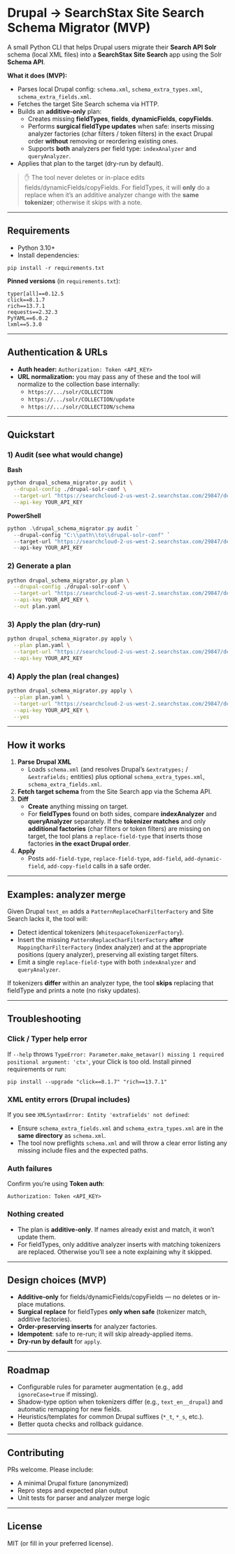 # Drupal → SearchStax Site Search Schema Migrator (MVP)

A small Python CLI that helps Drupal users migrate their **Search API Solr** schema (local XML files) into a **SearchStax Site Search** app using the Solr **Schema API**.

**What it does (MVP):**

- Parses local Drupal config: `schema.xml`, `schema_extra_types.xml`, `schema_extra_fields.xml`.
- Fetches the target Site Search schema via HTTP.
- Builds an **additive-only** plan:
  - Creates missing **fieldTypes**, **fields**, **dynamicFields**, **copyFields**.
  - Performs **surgical fieldType updates** when safe: inserts missing analyzer factories (char filters / token filters) in the exact Drupal order **without** removing or reordering existing ones.
  - Supports **both** analyzers per field type: `indexAnalyzer` and `queryAnalyzer`.
- Applies that plan to the target (dry-run by default).

> ✋ The tool never deletes or in-place edits fields/dynamicFields/copyFields. For fieldTypes, it will **only** do a replace when it’s an additive analyzer change with the **same tokenizer**; otherwise it skips with a note.

---

## Requirements

- Python 3.10+
- Install dependencies:

```
pip install -r requirements.txt
```

**Pinned versions** (in `requirements.txt`):

```
typer[all]==0.12.5
click==8.1.7
rich==13.7.1
requests==2.32.3
PyYAML==6.0.2
lxml==5.3.0
```

---

## Authentication & URLs

- **Auth header:** `Authorization: Token <API_KEY>`
- **URL normalization:** you may pass any of these and the tool will normalize to the collection base internally:
  - `https://.../solr/COLLECTION`
  - `https://.../solr/COLLECTION/update`
  - `https://.../solr/COLLECTION/schema`

---

## Quickstart

### 1) Audit (see what would change)

**Bash**

```bash
python drupal_schema_migrator.py audit \
  --drupal-config ./drupal-solr-conf \
  --target-url "https://searchcloud-2-us-west-2.searchstax.com/29847/devtry2-5451/update" \
  --api-key YOUR_API_KEY
```

**PowerShell**

```powershell
python .\drupal_schema_migrator.py audit `
  --drupal-config "C:\\path\\to\\drupal-solr-conf" `
  --target-url "https://searchcloud-2-us-west-2.searchstax.com/29847/devtry2-5451/update" `
  --api-key YOUR_API_KEY
```

### 2) Generate a plan

```bash
python drupal_schema_migrator.py plan \
  --drupal-config ./drupal-solr-conf \
  --target-url "https://searchcloud-2-us-west-2.searchstax.com/29847/devtry2-5451/update" \
  --api-key YOUR_API_KEY \
  --out plan.yaml
```

### 3) Apply the plan (dry-run)

```bash
python drupal_schema_migrator.py apply \
  --plan plan.yaml \
  --target-url "https://searchcloud-2-us-west-2.searchstax.com/29847/devtry2-5451/update" \
  --api-key YOUR_API_KEY
```

### 4) Apply the plan (real changes)

```bash
python drupal_schema_migrator.py apply \
  --plan plan.yaml \
  --target-url "https://searchcloud-2-us-west-2.searchstax.com/29847/devtry2-5451/update" \
  --api-key YOUR_API_KEY \
  --yes
```

---

## How it works

1. **Parse Drupal XML**
   - Loads `schema.xml` (and resolves Drupal’s `&extratypes;` / `&extrafields;` entities) plus optional `schema_extra_types.xml`, `schema_extra_fields.xml`.
2. **Fetch target schema** from the Site Search app via the Schema API.
3. **Diff**
   - **Create** anything missing on target.
   - For **fieldTypes** found on both sides, compare **indexAnalyzer** and **queryAnalyzer** separately. If the **tokenizer matches** and only **additional factories** (char filters or token filters) are missing on target, the tool plans a `replace-field-type` that inserts those factories **in the exact Drupal order**.
4. **Apply**
   - Posts `add-field-type`, `replace-field-type`, `add-field`, `add-dynamic-field`, `add-copy-field` calls in a safe order.

---

## Examples: analyzer merge

Given Drupal `text_en` adds a `PatternReplaceCharFilterFactory` and Site Search lacks it, the tool will:

- Detect identical tokenizers (`WhitespaceTokenizerFactory`).
- Insert the missing `PatternReplaceCharFilterFactory` **after** `MappingCharFilterFactory` (index analyzer) and at the appropriate positions (query analyzer), preserving all existing target filters.
- Emit a single `replace-field-type` with both `indexAnalyzer` and `queryAnalyzer`.

If tokenizers **differ** within an analyzer type, the tool **skips** replacing that fieldType and prints a note (no risky updates).

---

## Troubleshooting

### Click / Typer help error

If `--help` throws `TypeError: Parameter.make_metavar() missing 1 required positional argument: 'ctx'`, your Click is too old. Install pinned requirements or run:

```
pip install --upgrade "click==8.1.7" "rich==13.7.1"
```

### XML entity errors (Drupal includes)

If you see `XMLSyntaxError: Entity 'extrafields' not defined`:

- Ensure `schema_extra_fields.xml` and `schema_extra_types.xml` are in the **same directory** as `schema.xml`.
- The tool now preflights `schema.xml` and will throw a clear error listing any missing include files and the expected paths.

### Auth failures

Confirm you’re using **Token auth**:

```
Authorization: Token <API_KEY>
```

### Nothing created

- The plan is **additive-only**. If names already exist and match, it won’t update them.
- For fieldTypes, only additive analyzer inserts with matching tokenizers are replaced. Otherwise you’ll see a note explaining why it skipped.

---

## Design choices (MVP)

- **Additive-only** for fields/dynamicFields/copyFields — no deletes or in-place mutations.
- **Surgical replace** for fieldTypes **only when safe** (tokenizer match, additive factories).
- **Order-preserving inserts** for analyzer factories.
- **Idempotent**: safe to re-run; it will skip already-applied items.
- **Dry-run by default** for `apply`.

---

## Roadmap

- Configurable rules for parameter augmentation (e.g., add `ignoreCase=true` if missing).
- Shadow-type option when tokenizers differ (e.g., `text_en__drupal`) and automatic remapping for new fields.
- Heuristics/templates for common Drupal suffixes (`*_t`, `*_s`, etc.).
- Better quota checks and rollback guidance.

---

## Contributing

PRs welcome. Please include:

- A minimal Drupal fixture (anonymized)
- Repro steps and expected plan output
- Unit tests for parser and analyzer merge logic

---

## License

MIT (or fill in your preferred license).

